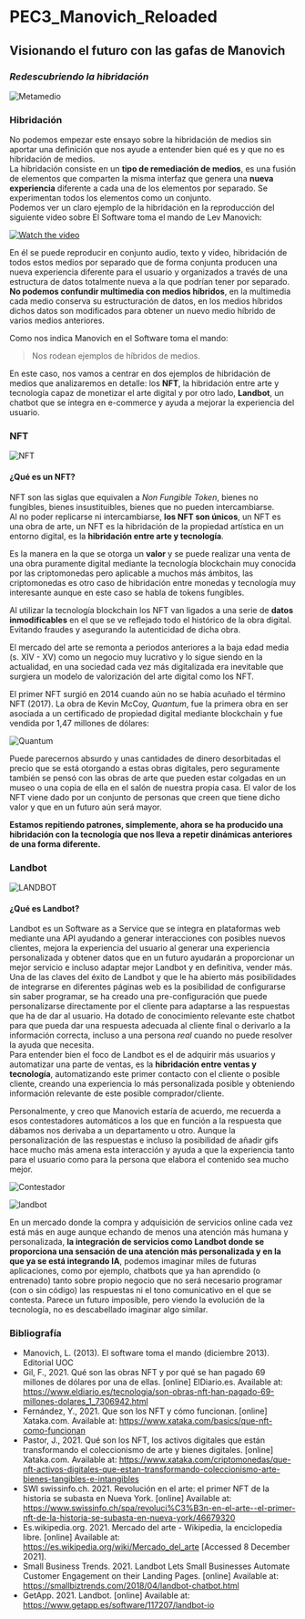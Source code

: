 # **PEC3_Manovich_Reloaded**

## **Visionando el futuro con las gafas de Manovich**
### *Redescubriendo la hibridación*


![Metamedio](https://miro.medium.com/max/1400/1*1aB94wrdaChSwEJVRj4ulA.jpeg) 

### **Hibridación**

No podemos empezar este ensayo sobre la hibridación de medios sin aportar una definición que nos ayude a entender bien qué es y que no es hibridación de medios.   
La hibridación consiste en un **tipo de remediación de medios**, es una fusión de elementos que comparten la misma interfaz que genera una **nueva experiencia** diferente a cada una de los elementos por separado. Se experimentan todos los elementos como un conjunto.  
Podemos ver un claro ejemplo de la hibridación en la reproducción del siguiente video sobre El Software toma el mando de Lev Manovich: 

[![Watch the video](https://i.imgur.com/vKb2F1B.png)](https://www.youtube.com/watch?v=kuX9iNjTxeM&t=24s)

En él se puede reproducir en conjunto audio, texto y video, hibridación de todos estos medios por separado que de forma conjunta producen una nueva experiencia diferente para el usuario y organizados a través de una estructura de datos totalmente nueva a la que podrían tener por separado.  
**No podemos confundir multimedia con medios híbridos**, en la multimedia cada medio conserva su estructuración de datos, en los medios híbridos dichos datos son modificados para obtener un nuevo medio híbrido de varios medios anteriores.  

Como nos indica Manovich en el Software toma el mando:
> Nos rodean ejemplos de híbridos de medios. 

En este caso, nos vamos a centrar en dos ejemplos de hibridación de medios que analizaremos en detalle: los **NFT**, la hibridación entre arte y tecnología capaz de monetizar el arte digital y por otro lado, **Landbot**, un chatbot que se integra en e-commerce y ayuda a mejorar la experiencia del usuario. 

### **NFT**
![NFT](https://static.eldiario.es/clip/5b85e161-5796-4b99-bb80-f9e9981cce86_16-9-discover-aspect-ratio_default_0.jpg) 
#### **¿Qué es un NFT?**

NFT son las siglas que equivalen a *Non Fungible Token*, bienes no fungibles, bienes insustituibles, bienes que no pueden intercambiarse.  
Al no poder replicarse ni intercambiarse, **los NFT son únicos**, un NFT es una obra de arte, un NFT es la hibridación de la propiedad artística en un entorno digital, es la **hibridación entre arte y tecnología**. 

Es la manera en la que se otorga un **valor** y se puede realizar una venta de una obra puramente digital mediante la tecnología blockchain muy conocida por las criptomonedas pero aplicable a muchos más ámbitos, las criptomonedas es otro caso de hibridación entre monedas y tecnología muy interesante aunque en este caso se habla de tokens fungibles. 

Al utilizar la tecnología blockchain los NFT van ligados a una serie de **datos inmodificables** en el que se ve reflejado todo el histórico de la obra digital. Evitando fraudes y asegurando la autenticidad de dicha obra. 

El mercado del arte se remonta a periodos anteriores a la baja edad media (s. XIV - XV) como un negocio muy lucrativo y lo sigue siendo en la actualidad, en una sociedad cada vez más digitalizada era inevitable que surgiera un modelo de valorización del arte digital como los NFT. 

El primer NFT surgió en 2014 cuando aún no se había acuñado el término NFT (2017). La obra de Kevin McCoy, *Quantum*, fue la primera obra en ser asociada a un certificado de propiedad digital mediante blockchain y fue vendida por 1,47 millones de dólares: 

![Quantum](https://cdni.rt.com/files/2021.11/original/61a61d0420302714673ef735.gif) 

Puede parecernos absurdo y unas cantidades de dinero desorbitadas el precio que se está otorgando a estas obras digitales, pero seguramente también se pensó con las obras de arte que pueden estar colgadas en un museo o una copia de ella en el salón de nuestra propia casa. El valor de los NFT viene dado por un conjunto de personas que creen que tiene dicho valor y que en un futuro aún será mayor.

**Estamos repitiendo patrones, simplemente, ahora se ha producido una hibridación con la tecnología que nos lleva a repetir dinámicas anteriores de una forma diferente.**


### **Landbot**
![LANDBOT](https://smallbiztrends.com/ezoimgfmt/media.smallbiztrends.com/2018/04/Landbot-850x476.jpg?ezimgfmt=ng%3Awebp%2Fngcb12%2Frs%3Adevice%2Frscb12-1)  

#### **¿Qué es Landbot?**

Landbot es un Software as a Service que se integra en plataformas web mediante una API ayudando a generar interacciones con posibles nuevos clientes,  mejora la experiencia del usuario al generar una experiencia personalizada y obtener datos que en un futuro ayudarán a proporcionar un mejor servicio e incluso adaptar mejor Landbot y en definitiva, vender más.  
Una de las claves del éxito de Landbot y que le ha abierto más posibilidades de integrarse en diferentes páginas web es la posibilidad de configurarse sin saber programar, se ha creado una pre-configuración que puede personalizarse directamente por el cliente para adaptarse a las respuestas que ha de dar al usuario. Ha dotado de conocimiento relevante este chatbot para que pueda dar una respuesta adecuada al cliente final o derivarlo a la información correcta, incluso a una persona *real* cuando no puede resolver la ayuda que necesita.  
Para entender bien el foco de Landbot es el de adquirir más usuarios y automatizar una parte de ventas, es la **hibridación entre ventas y tecnología**, automatizando este primer contacto con el cliente o posible cliente, creando una experiencia lo más personalizada posible y obteniendo información relevante de este posible comprador/cliente.  

Personalmente, y creo que Manovich estaría de acuerdo, me recuerda a esos contestadores automáticos a los que en función a la respuesta que dábamos nos derivaba a un departamento u otro. Aunque la personalización de las respuestas e incluso la posibilidad de añadir gifs hace mucho más amena esta interacción y ayuda a que la experiencia tanto para el usuario como para la persona que elabora el contenido sea mucho mejor. 

![Contestador](https://d1adoz58a2hhe1.cloudfront.net/wp-content/uploads/sites/19/contestador-automatico-autto.png)  

![landbot](https://files.helpdocs.io/DQYx96GtMn/articles/r8xsri9kgp/1626776893118/screen-recording-2021-07-20-at-12-26-35.gif) 

En un mercado donde la compra y adquisición de servicios online cada vez está más en auge aunque echando de menos una atención más humana y personalizada, **la integración de servicios como Landbot donde se proporciona una sensación de una atención más personalizada y en la que ya se está integrando IA**, podemos imaginar miles de futuras aplicaciones, como por ejemplo, chatbots que ya han aprendido (o entrenado) tanto sobre propio negocio que no será necesario programar (con o sin código) las respuestas ni el tono comunicativo en el que se contesta. Parece un futuro imposible, pero viendo la evolución de la tecnología, no es descabellado imaginar algo similar. 


### **Bibliografía**

+ Manovich, L. (2013). El software toma el mando (diciembre 2013). Editorial UOC
+ Gil, F., 2021. Qué son las obras NFT y por qué se han pagado 69 millones de dólares por una de ellas. [online] ElDiario.es. Available at: <https://www.eldiario.es/tecnologia/son-obras-nft-han-pagado-69-millones-dolares_1_7306942.html>
+ Fernández, Y., 2021. Que son los NFT y cómo funcionan. [online] Xataka.com. Available at: <https://www.xataka.com/basics/que-nft-como-funcionan>
+ Pastor, J., 2021. Qué son los NFT, los activos digitales que están transformando el coleccionismo de arte y bienes digitales. [online] Xataka.com. Available at: <https://www.xataka.com/criptomonedas/que-nft-activos-digitales-que-estan-transformando-coleccionismo-arte-bienes-tangibles-e-intangibles>
+  SWI swissinfo.ch. 2021. Revolución en el arte: el primer NFT de la historia se subasta en Nueva York. [online] Available at: <https://www.swissinfo.ch/spa/revoluci%C3%B3n-en-el-arte--el-primer-nft-de-la-historia-se-subasta-en-nueva-york/46679320>
+  Es.wikipedia.org. 2021. Mercado del arte - Wikipedia, la enciclopedia libre. [online] Available at: <https://es.wikipedia.org/wiki/Mercado_del_arte> [Accessed 8 December 2021].
+  Small Business Trends. 2021. Landbot Lets Small Businesses Automate Customer Engagement on their Landing Pages. [online] Available at: <https://smallbiztrends.com/2018/04/landbot-chatbot.html>
+  GetApp. 2021. Landbot. [online] Available at: <https://www.getapp.es/software/117207/landbot-io> 





